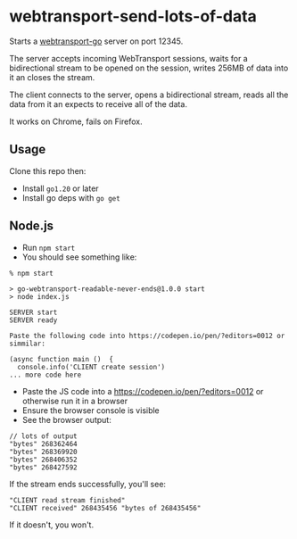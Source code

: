 # webtransport-send-lots-of-data

Starts a [webtransport-go](https://github.com/quic-go/webtransport-go) server on
port 12345.

The server accepts incoming WebTransport sessions, waits for a bidirectional
stream to be opened on the session, writes 256MB of data into it an closes the
stream.

The client connects to the server, opens a bidirectional stream, reads all the
data from it an expects to receive all of the data.

It works on Chrome, fails on Firefox.

## Usage

Clone this repo then:

* Install `go1.20` or later
* Install go deps with `go get`

## Node.js

* Run `npm start`
* You should see something like:

```console
% npm start

> go-webtransport-readable-never-ends@1.0.0 start
> node index.js

SERVER start
SERVER ready

Paste the following code into https://codepen.io/pen/?editors=0012 or simmilar:

(async function main ()  {
  console.info('CLIENT create session')
... more code here
```

* Paste the JS code into a https://codepen.io/pen/?editors=0012 or otherwise run it in a browser
* Ensure the browser console is visible
* See the browser output:

```
// lots of output
"bytes" 268362464
"bytes" 268369920
"bytes" 268406352
"bytes" 268427592
```

If the stream ends successfully, you'll see:

```
"CLIENT read stream finished"
"CLIENT received" 268435456 "bytes of 268435456"
```

If it doesn't, you won't.
